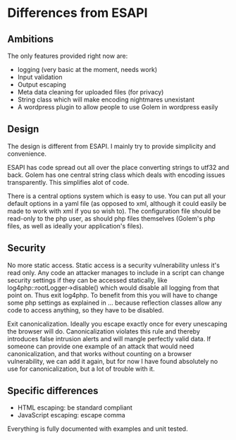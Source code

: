 # Differences from ESAPI

## Ambitions
The only features provided right now are:

- logging (very basic at the moment, needs work)
- Input validation
- Output escaping
- Meta data cleaning for uploaded files (for privacy)
- String class which will make encoding nightmares unexistant
- A wordpress plugin to allow people to use Golem in wordpress easily

## Design

The design is different from ESAPI. I mainly try to provide simplicity and convenience. 

ESAPI has code spread out all over the place converting strings to utf32 and back. Golem has one central string class which deals with encoding issues transparently. This simplifies alot of code. 

There is a central options system which is easy to use. You can put all your default options in a yaml file (as opposed to xml, although it could easily be made to work with xml if you so wish to). The configuration file should be read-only to the php user, as should php files themselves (Golem's php files, as well as ideally your application's files).

## Security

No more static access. Static access is a security vulnerability unless it's read only. Any code an attacker manages to include in a script can change security settings if they can be accessed statically, like log4php::rootLogger->disable() which would disable all logging from that point on. Thus exit log4php. To benefit from this you will have to change some php settings as explained in ... because reflection classes allow any code to access anything, so they have to be disabled.

Exit canonicalization. Ideally you escape exactly once for every unescaping the browser will do. Canonicalization violates this rule and thereby introduces false intrusion alerts and will mangle perfectly valid data. If someone can provide one example of an attack that would need canonicalization, and that works without counting on a browser vulnerability, we can add it again, but for now I have found absolutely no use for canonicalization, but a lot of trouble with it.

## Specific differences

- HTML escaping: be standard compliant
- JavaScript escaping: escape comma

Everything is fully documented with examples and unit tested.
